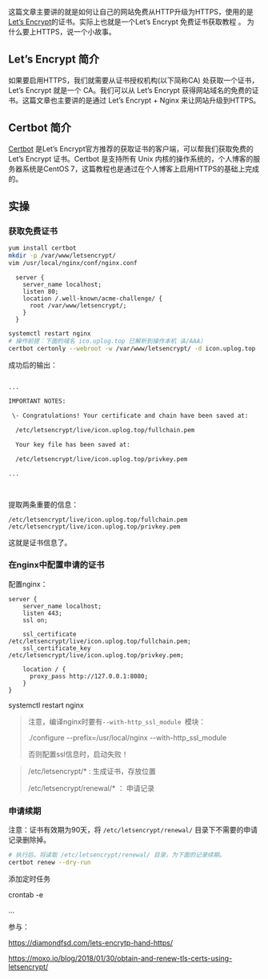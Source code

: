 这篇文章主要讲的就是如何让自己的网站免费从HTTP升级为HTTPS，使用的是 [Let’s Encrypt](https://letsencrypt.org/)的证书。实际上也就是一个Let’s Encrypt 免费证书获取教程 。 为什么要上HTTPS，说一个小故事。

## Let’s Encrypt 简介

如果要启用HTTPS，我们就需要从证书授权机构(以下简称CA) 处获取一个证书，Let’s Encrypt 就是一个 CA。我们可以从 Let’s Encrypt 获得网站域名的免费的证书。这篇文章也主要讲的是通过 Let’s Encrypt + Nginx 来让网站升级到HTTPS。

## Certbot 简介

[Certbot](https://certbot.eff.org/) 是Let’s Encrypt官方推荐的获取证书的客户端，可以帮我们获取免费的Let’s Encrypt 证书。Certbot 是支持所有 Unix 内核的操作系统的，个人博客的服务器系统是CentOS 7，这篇教程也是通过在个人博客上启用HTTPS的基础上完成的。 



## 实操

### 获取免费证书

```bash
yum install certbot
mkdir -p /var/www/letsencrypt/
vim /usr/local/nginx/conf/nginx.conf
```

```
  server {
    server_name localhost;
    listen 80;
    location /.well-known/acme-challenge/ {
      root /var/www/letsencrypt/;
    }
  }
```

```bash
systemctl restart nginx
# 操作前提：下面的域名 ico.uplog.top 已解析到操作本机（A/AAA）
certbot certonly --webroot -w /var/www/letsencrypt/ -d icon.uplog.top
```

成功后的输出：

```bash

... 

IMPORTANT NOTES:

 \- Congratulations! Your certificate and chain have been saved at:

  /etc/letsencrypt/live/icon.uplog.top/fullchain.pem

  Your key file has been saved at:

  /etc/letsencrypt/live/icon.uplog.top/privkey.pem

...

 
```

提取两条重要的信息：

```
/etc/letsencrypt/live/icon.uplog.top/fullchain.pem
/etc/letsencrypt/live/icon.uplog.top/privkey.pem
```

这就是证书信息了。

### 在nginx中配置申请的证书

配置nginx：

```
server {
    server_name localhost;
    listen 443;
    ssl on;
    
    ssl_certificate /etc/letsencrypt/live/icon.uplog.top/fullchain.pem;
    ssl_certificate_key /etc/letsencrypt/live/icon.uplog.top/privkey.pem;
    
    location / {
      proxy_pass http://127.0.0.1:8080;
    }
}
```

systemctl restart nginx 

> 注意，编译nginx时要有`--with-http_ssl_module `模块：
>
>  ./configure --prefix=/usr/local/nginx --with-http_ssl_module 
>
> 否则配置ssl信息时，启动失败！

> /etc/letsencrypt/* : 生成证书，存放位置
>
> /etc/letsencrypt/renewal/* ： 申请记录

 

### 申请续期

注意：证书有效期为90天，将 `/etc/letsencrypt/renewal/` 目录下不需要的申请记录删除掉。

```bash
# 执行后，将读取 /etc/letsencrypt/renewal/ 目录，为下面的记录续期。
certbot renew --dry-run
```

添加定时任务

crontab -e

...





参与：

https://diamondfsd.com/lets-encrytp-hand-https/

https://moxo.io/blog/2018/01/30/obtain-and-renew-tls-certs-using-letsencrypt/

 

